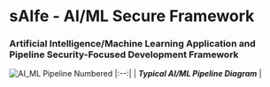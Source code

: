 # sAIfe - AI/ML Secure Framework

### Artificial Intelligence/Machine Learning Application and Pipeline Security-Focused Development Framework

<!-- [AI/ML Pipeline Diagram](/AI-ML%20Pipeline%20Diagram.svg) -->

![AI_ML Pipeline Numbered](https://user-images.githubusercontent.com/40281674/223287863-f0fa3666-c235-4adc-9138-354ad53bfa47.svg)
|:--:|
| __*Typical AI/ML Pipeline Diagram*__ |

